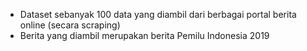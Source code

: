 
* Dataset sebanyak 100 data yang diambil dari berbagai portal berita online (secara scraping)
* Berita yang diambil merupakan berita Pemilu Indonesia 2019

